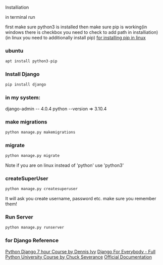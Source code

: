 Installiation

in terminal run 

first make sure python3 is installed
then make sure pip is working(in windows there is checkbox you need to check to add path in installiation)
(in linux you need to additionally install pip)
[for installing pip in linux](https://www.tecmint.com/install-pip-in-linux/)
### ubuntu
```py
apt install python3-pip
```

### Install Django
```py
pip install django
```
### in my system: 
django-admin -- 4.0.4
python --version => 3.10.4
### make migrations
```py
python manage.py makemigrations
```

### migrate
```py
python manage.py migrate
```

Note if you are on linux instead of 'python' use 'python3'

### createSuperUser
```py
python manage.py createsuperuser
```
It will ask you create username, password etc. make sure you remember them!

### Run Server
```py
python manage.py runserver
```

### for Django Reference
[Python Django 7 hour Course by Dennis Ivy](https://www.youtube.com/watch?v=PtQiiknWUcI&t=12237s)
[Django For Everybody - Full Python University Course by Chuck Severance](https://www.youtube.com/watch?v=o0XbHvKxw7Y)
[Official Documentation](https://www.djangoproject.com/)